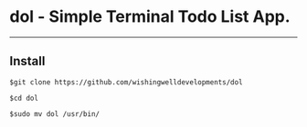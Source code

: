 # dol - Simple Terminal Todo List App.
-------------------------------------
## Install

```
$git clone https://github.com/wishingwelldevelopments/dol

$cd dol

$sudo mv dol /usr/bin/
```
